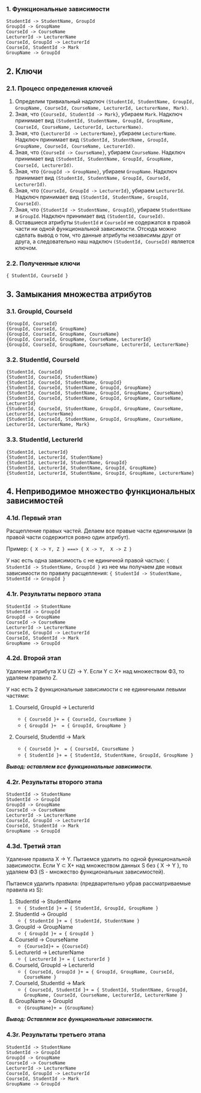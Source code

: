 ### 1. Функциональные зависимости
```
StudentId -> StudentName, GroupId
GroupId -> GroupName
CourseId -> CourseName
LecturerId -> LecturerName
CourseId, GroupId -> LecturerId
CourseId, StudentId -> Mark
GroupName -> GroupId
```

## 2. Ключи

### 2.1. Процесс определения ключей
1. Определим тривиальный надключ `(StudentId, StudentName, GroupId, GroupName, CourseId, CourseName, LecturerId, LecturerName, Mark)`.
2. Зная, что `{CourseId, StudentId -> Mark}`, убираем `Mark`. Надключ принимает вид `(StudentId, StudentName, GroupId, GroupName, CourseId, CourseName, LecturerId, LecturerName)`.
3. Зная, что `{LecturerId -> LecturerName}`, убираем `LecturerName`. Надключ принимает вид `(StudentId, StudentName, GroupId, GroupName, CourseId, CourseName, LecturerId)`.
4. Зная, что `{CourseId -> CourseName}`, убираем `CourseName`. Надключ принимает вид `(StudentId, StudentName, GroupId, GroupName, CourseId, LecturerId)`.
5. Зная, что `{GroupId -> GroupName}`, убираем `GroupName`. Надключ принимает вид `(StudentId, StudentName, GroupId, CourseId, LecturerId)`.
6. Зная, что `{CourseId, GroupId -> LecturerId}`, убираем `LecturerId`. Надключ принимает вид `(StudentId, StudentName, GroupId, CourseId)`.
7. Зная, что `{StudentId -> StudentName, GroupId}`, убираем `StudentName` и `GroupId`. Надключ принимает вид `(StudentId, CourseId)`.
8. Оставшиеся атрибуты `StudentId` и `CourseId` не содержатся в правой части ни одной функциональной зависимости. Отсюда можно сделать вывод о том, что данные атрибуты независимы друг от друга, а следовательно наш надключ `(StudentId, CourseId)` является ключом.

### 2.2. Полученные ключи
```
{ StudentId, CourseId }
```

## 3. Замыкания множества атрибутов

### 3.1. GroupId, CourseId
```
{GroupId, CourseId}
{GroupId, CourseId, GroupName}
{GroupId, CourseId, GroupName, CourseName}
{GroupId, CourseId, GroupName, CourseName, LecturerId}
{GroupId, CourseId, GroupName, CourseName, LecturerId, LecturerName}
```

### 3.2. StudentId, CourseId
```
{StudentId, CourseId}
{StudentId, CourseId, StudentName}
{StudentId, CourseId, StudentName, GroupId}
{StudentId, CourseId, StudentName, GroupId, GroupName}
{StudentId, CourseId, StudentName, GroupId, GroupName, CourseName}
{StudentId, CourseId, StudentName, GroupId, GroupName, CourseName, LecturerId}
{StudentId, CourseId, StudentName, GroupId, GroupName, CourseName, LecturerId, LecturerName}
{StudentId, CourseId, StudentName, GroupId, GroupName, CourseName, LecturerId, LecturerName, Mark}
```

### 3.3. StudentId, LecturerId
```
{StudentId, LecturerId}
{StudentId, LecturerId, StudentName}
{StudentId, LecturerId, StudentName, GroupId}
{StudentId, LecturerId, StudentName, GroupId, GroupName}
{StudentId, LecturerId, StudentName, GroupId, GroupName, LecturerName}
```

## 4. Неприводимое множество функциональных зависимостей

### 4.1d. Первый этап

Расщепление правых частей. Делаем все правые части единичными
(в правой части содержится ровно один атрибут).

Пример: `{ X -> Y, Z } ===> { X -> Y,  X -> Z }`

У нас есть одна зависимость с не единичной правой частью:
`{ StudentId -> StudentName, GroupId }` из нее мы получаем две новых зависимости по правилу расщепления:
`{ StudentId -> StudentName, StudentId -> GroupId }`


### 4.1r. Результаты первого этапа
```
StudentId -> StudentName
StudentId -> GroupId
GroupId -> GroupName
CourseId -> CourseName
LecturerId -> LecturerName
CourseId, GroupId -> LecturerId
CourseId, StudentId -> Mark
GroupName -> GroupId
```

### 4.2d. Второй этап
Удаление атрибута X U {Z} -> Y.
Если Y ⊂ X+ над множеством ФЗ, то удаляем правило Z.

У нас есть 2 функциональные зависимости с не единичными левыми частями:

1. CourseId, GroupId -> LecturerId
	+ `{ CourseId }+ = { CourseId, CourseName }`
	+ `{ GroupId }+  = { GroupId, GroupName }`

2. CourseId, StudentId -> Mark
	+ `{ CourseId }+  = { CourseId, CourseName }`
	+ `{ StudentId }+ = { StudentId, StudentName, GroupId, GroupName }`

***Вывод: оставляем все функциональные зависимости.***

### 4.2r. Результаты второго этапа
```
StudentId -> StudentName
StudentId -> GroupId
GroupId -> GroupName
CourseId -> CourseName
LecturerId -> LecturerName
CourseId, GroupId -> LecturerId
CourseId, StudentId -> Mark
GroupName -> GroupId
```

### 4.3d. Третий этап
Удаление правила X -> Y. Пытаемся удалить по одной функциональной зависимости.
Если Y ⊂ X+ над множеством данных S без { X -> Y },
то удаляем ФЗ (S - множество функциональных зависимостей).

Пытаемся удалить правила: (предварительно убрав рассматриваемые правила из S):
1. StudentId -> StudentName
	+ `{ StudentId }+ = { StudentId, GroupId, GroupName }`
2. StudentId -> GroupId
	+ `{ StudentId }+ = { StudentId, StudentName }`
3. GroupId -> GroupName
	+ `{ GroupId }+ = { GroupId }`
4. CourseId -> CourseName
	+ `{CourseId}+ = {CourseId}`
5. LecturerId -> LecturerName
	+ `{ LecturerId }+ = { LecturerId }`
6. CourseId, GroupId -> LecturerId
	+ `{ CourseId, GroupId }+ = { GroupId, GroupName, CourseId, CourseName }`
7. CourseId, StudentId -> Mark
	+ `{ CourseId, StudentId }+ = { StudentId, StudentName, GroupId, GroupName, CourseId, CourseName, LecturerId, LecturerName }`
8. GroupName -> GroupId
	+ `{GroupName}+ = {GroupName}`

***Вывод: Оставляем все функциональные зависимости.***

### 4.3r. Результаты третьего этапа
```
StudentId -> StudentName
StudentId -> GroupId
GroupId -> GroupName
CourseId -> CourseName
LecturerId -> LecturerName
CourseId, GroupId -> LecturerId
CourseId, StudentId -> Mark
GroupName -> GroupId
```
